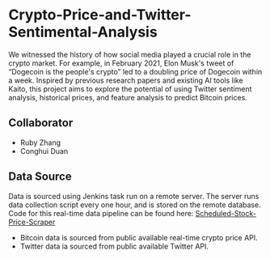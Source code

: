 # Crypto-Price-and-Twitter-Sentimental-Analysis

We witnessed the history of how social media played a crucial role in the crypto market. For example, in February 2021, Elon Musk's tweet of “Dogecoin is the people's crypto” led to a doubling price of Dogecoin within a week. Inspired by previous research papers and existing AI tools like Kaito, this project aims to explore the potential of using Twitter sentiment analysis, historical prices, and feature analysis to predict Bitcoin prices.

## Collaborator

- Ruby Zhang
- Conghui Duan

## Data Source

Data is sourced using Jenkins task run on a remote server. The server runs data collection script every one hour, and is stored on the remote database. Code for this real-time data pipeline can be found here: [Scheduled-Stock-Price-Scraper](https://github.com/RubyQianru/Scheduled-Stock-Price-Scraper)

- Bitcoin data is sourced from public available real-time crypto price API.
- Twitter data ia sourced from public available Twitter API.
